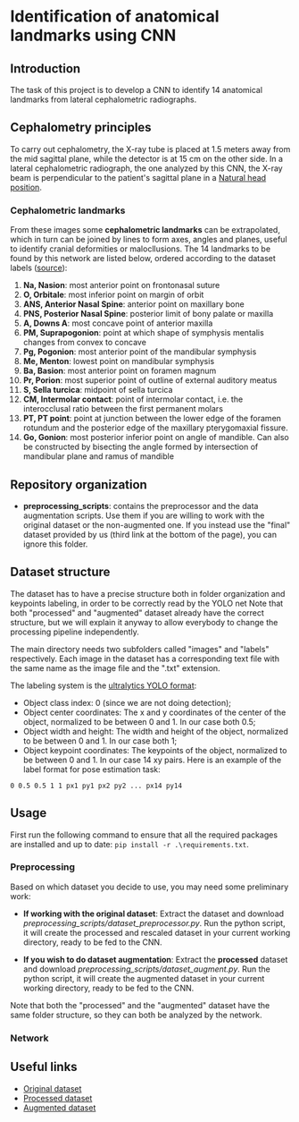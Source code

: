 # Identification of anatomical landmarks using CNN

## Introduction
The task of this project is to develop a CNN to identify 14 anatomical landmarks from lateral cephalometric radiographs.

## Cephalometry principles
To carry out cephalometry, the X-ray tube is placed at 1.5 meters away from the mid sagittal plane, while the detector is at 15 cm on the other side.
In a lateral cephalometric radiograph, the one analyzed by this CNN, the X-ray beam is perpendicular to the patient's sagittal plane in a [Natural head position](https://en.wikipedia.org/wiki/Natural_head_position).

### Cephalometric landmarks
From these images some **cephalometric landmarks** can be extrapolated, which in turn can be joined by lines to form axes, angles and planes, useful to identify cranial deformities or malocllusions.
The 14 landmarks to be found by this network are listed below, ordered according to the dataset labels ([source](https://en.wikipedia.org/wiki/Cephalometric_analysis#Cephalometric_landmarks)):
1. **Na, Nasion**: most anterior point on frontonasal suture
2. **O, Orbitale**: most inferior point on margin of orbit
3. **ANS, Anterior Nasal Spine**: anterior point on maxillary bone
4. **PNS, Posterior Nasal Spine**: posterior limit of bony palate or maxilla
5. **A, Downs A**: most concave point of anterior maxilla
6. **PM, Suprapogonion**: point at which shape of symphysis mentalis changes from convex to concave
7. **Pg, Pogonion**: most anterior point of the mandibular symphysis
8. **Me, Menton**: lowest point on mandibular symphysis
9. **Ba, Basion**: most anterior point on foramen magnum
10. **Pr, Porion**: most superior point of outline of external auditory meatus
11. **S, Sella turcica**: midpoint of sella turcica
12. **CM, Intermolar contact**: point of intermolar contact, i.e. the interocclusal ratio between the first permanent molars
13. **PT, PT point**: point at junction between the lower edge of the foramen rotundum and the posterior edge of the maxillary pterygomaxial fissure.
14. **Go, Gonion**: most posterior inferior point on angle of mandible. Can also be constructed by bisecting the angle formed by intersection of mandibular plane and ramus of mandible

## Repository organization
* **preprocessing_scripts**: contains the preprocessor and the data augmentation scripts. Use them if you are willing to work with the original dataset or the non-augmented one. If you instead use the "final" dataset provided by us (third link at the bottom of the page), you can ignore this folder.
  
## Dataset structure
The dataset has to have a precise structure both in folder organization and keypoints labeling, in order to be correctly read by the YOLO net
Note that both "processed" and "augmented" dataset already have the correct structure, but we will explain it anyway to allow everybody to change the processing pipeline independently.

The main directory needs two subfolders called "images" and "labels" respectively. Each image in the dataset has a corresponding text file with the same name as the image file and the ".txt" extension.

The labeling system is the [ultralytics YOLO format](https://docs.ultralytics.com/datasets/pose/):
* Object class index: 0 (since we are not doing detection);
* Object center coordinates: The x and y coordinates of the center of the object, normalized to be between 0 and 1. In our case both 0.5;
* Object width and height: The width and height of the object, normalized to be between 0 and 1. In our case both 1;
* Object keypoint coordinates: The keypoints of the object, normalized to be between 0 and 1. In our case 14 xy pairs.
Here is an example of the label format for pose estimation task:

`0 0.5 0.5 1 1 px1 py1 px2 py2 ... px14 py14`
## Usage
First run the following command to ensure that all the required packages are installed and up to date: `pip install -r .\requirements.txt`.
### Preprocessing
Based on which dataset you decide to use, you may need some preliminary work:
* **If working with the original dataset**: Extract the dataset and download *preprocessing_scripts/dataset_preprocessor.py*. Run the python script, it will create the processed and rescaled dataset in your current working directory, ready to be fed to the CNN.
  
* **If you wish to do dataset augmentation**: Extract the **processed** dataset and download *preprocessing_scripts/dataset_augment.py*. Run the python script, it will create the augmented dataset in your current working directory, ready to be fed to the CNN.

Note that both the "processed" and the "augmented" dataset have the same folder structure, so they can both be analyzed by the network.

### Network
## Useful links
* [Original dataset](https://drive.google.com/file/d/1c6zAOMGOXeI8-PzsOXNV0kaRDOX9jGsg/view?usp=sharing)
* [Processed dataset](https://drive.google.com/file/d/1b5PBYAQm500APmUFrpmd1U2fENg3asXZ/view?usp=sharing)
* [Augmented dataset](https://drive.google.com/file/d/1c7EFdm-p5a3cv4611V5BElwjzm9YnOeC/view?usp=sharing)
